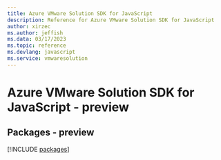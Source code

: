 ```yaml
---
title: Azure VMware Solution SDK for JavaScript
description: Reference for Azure VMware Solution SDK for JavaScript
author: xirzec
ms.author: jeffish
ms.data: 03/17/2023
ms.topic: reference
ms.devlang: javascript
ms.service: vmwaresolution
---
```

# Azure VMware Solution SDK for JavaScript - preview
## Packages - preview
[!INCLUDE [packages](vmware-solution-index.md)]